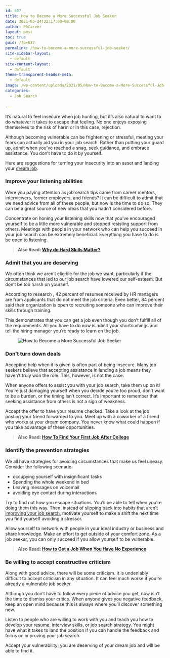 ```yaml
---
id: 637
title: How to Become a More Successful Job Seeker
date: 2021-05-24T22:17:00+00:00
author: PhCareer
layout: post
toc: true
guid: /?p=637
permalink: /how-to-become-a-more-successful-job-seeker/
site-sidebar-layout:
  - default
site-content-layout:
  - default
theme-transparent-header-meta:
  - default
image: /wp-content/uploads/2021/05/How-to-Become-a-More-Successful-Job-Seeker.jpg
categories:
  - Job Search

---
```

It&#8217;s natural to feel insecure when job hunting, but it&#8217;s also natural to want to do whatever it takes to escape that feeling. No one enjoys exposing themselves to the risk of harm or in this case, rejection.

Although becoming vulnerable can be frightening or stressful, meeting your fears can actually aid you in your job search. Rather than putting your guard up, admit when you&#8217;ve reached a snag, seek guidance, and embrace assistance. You don&#8217;t have to do it by yourself.

Here are suggestions for turning your insecurity into an asset and landing your [dream job](/things-to-know-before-quitting-your-job-to-follow-your-dreams/).

### **Improve your listening abilities**

Were you paying attention as job search tips came from career mentors, interviewers, former employers, and friends? It can be difficult to admit that we need advice from all of these people, but now is the time to do so. They can be a great source of new ideas that you hadn&#8217;t considered before.

Concentrate on honing your listening skills now that you&#8217;ve encouraged yourself to be a little more vulnerable and stopped resisting support from others. Meetings with people in your network who can help you succeed in your job search can be extremely beneficial. Everything you have to do is be open to listening.

<blockquote class="wp-block-quote">
  <p>
    <strong>Also Read: <a href="/why-do-hard-skills-matter/">Why do Hard Skills Matter?</a></strong>
  </p>
</blockquote>

### **Admit that you are deserving**

We often think we aren&#8217;t eligible for the job we want, particularly if the circumstances that led to our job search have lowered our self-esteem. But don&#8217;t be too harsh on yourself.

According to research , 42 percent of resumes received by HR managers are from applicants that do not meet the job criteria. Even better, 84 percent said their organization is open to recruiting someone who can improve their skills through training.

This demonstrates that you can get a job even though you don&#8217;t fulfill all of the requirements. All you have to do now is admit your shortcomings and tell the hiring manager you&#8217;re ready to learn on the job.


<figure class="wp-block-image size-large">

<img loading="lazy" width="914" height="350" src="/wp-content/uploads/2021/05/Successful-Job-Seeker.jpg" alt="How to Become a More Successful Job Seeker" class="wp-image-638" srcset="/wp-content/uploads/2021/05/Successful-Job-Seeker.jpg 914w, /wp-content/uploads/2021/05/Successful-Job-Seeker-300x115.jpg 300w, /wp-content/uploads/2021/05/Successful-Job-Seeker-768x294.jpg 768w" sizes="(max-width: 914px) 100vw, 914px" /> </figure> 

### **Don&#8217;t turn down deals**

Accepting help when it is given is often part of being insecure. Many job seekers believe that accepting assistance in landing a job means they haven&#8217;t truly won the role. This, however, is not the case.

When anyone offers to assist you with your job search, take them up on it! You&#8217;re just damaging yourself when you decide you&#8217;re too proud, don&#8217;t want to be a burden, or the timing isn&#8217;t correct. It&#8217;s important to remember that seeking assistance from others is not a sign of weakness.

Accept the offer to have your resume checked. Take a look at the job posting your friend forwarded to you. Meet up with a coworker of a friend who works at your dream company. You never know what could happen if you take advantage of these opportunities.

<blockquote class="wp-block-quote">
  <p>
    <strong>Also Read: <a href="/how-to-find-your-first-job-after-college/">How To Find Your First Job After College</a></strong>
  </p>
</blockquote>

### **Identify the prevention strategies**

We all have strategies for avoiding circumstances that make us feel uneasy. Consider the following scenario:

  * occupying yourself with insignificant tasks
  * Spending the whole weekend in bed
  * Leaving messages on voicemail
  * avoiding eye contact during interactions

Try to find out how you escape situations. You&#8217;ll be able to tell when you&#8217;re doing them this way. Then, instead of slipping back into habits that aren&#8217;t [improving your job search](/simple-ways-on-how-to-improve-your-job-search/), motivate yourself to make a shift the next time you find yourself avoiding a stressor.

Allow yourself to network with people in your ideal industry or business and share knowledge. Make an effort to get outside of your comfort zone. As a job seeker, you can only succeed if you allow yourself to be vulnerable.

<blockquote class="wp-block-quote">
  <p>
    <strong>Also Read: <a href="/how-to-get-a-job-when-you-have-no-experience/">How to Get a Job When You Have No Experience</a></strong>
  </p>
</blockquote>

### **Be willing to accept constructive criticism**

Along with good advice, there will be some criticism. It is undeniably difficult to accept criticism in any situation. It can feel much worse if you&#8217;re already a vulnerable job seeker.

Although you don&#8217;t have to follow every piece of advice you get, now isn&#8217;t the time to dismiss your critics. When anyone gives you negative feedback, keep an open mind because this is always where you&#8217;ll discover something new.

Listen to people who are willing to work with you and teach you how to develop your resume, interview skills, or job search strategy. You might have what it takes to land the position if you can handle the feedback and focus on improving your job search.

Accept your vulnerability; you are deserving of your dream job and will be able to find it.

